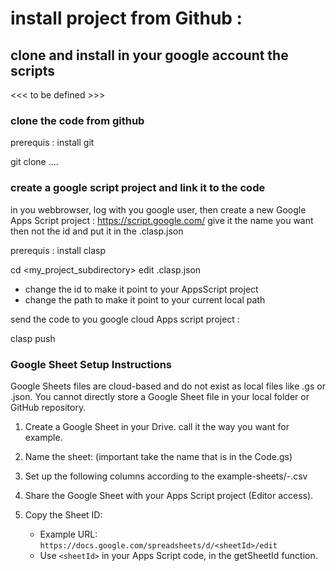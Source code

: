 # install project from Github :


## clone and install in your google account the scripts

<<< to be defined >>>

### clone the code from github
prerequis :
install git


git clone ....

### create a google script  project and link it to the code


in you webbrowser, log with you google user, then  create a new Google Apps Script project :
https://script.google.com/
give  it the name you want then not the id and put it in the .clasp.json

prerequis :
install clasp


cd <my_project_subdirectory>
edit .clasp.json
- change the id to make it point to your AppsScript project
- change the path to make it point to your current local path

send the code to you google cloud Apps script project :

clasp push


### Google Sheet Setup Instructions

Google Sheets files are cloud-based and do not exist as local files like .gs or .json.
You cannot directly store a Google Sheet file in your local folder or GitHub repository.


1. Create a Google Sheet in your Drive. call it the way you want   for example. 
2. Name the sheet:  **<mysheetname>**  (important take the name that is in the Code.gs)
3. Set up the following columns according to the example-sheets/<myproject>-<mysheetname>.csv
4. Share the Google Sheet with your Apps Script project (Editor access).

5. Copy the Sheet ID:
   - Example URL: `https://docs.google.com/spreadsheets/d/<sheetId>/edit`
   - Use `<sheetId>` in your Apps Script code, in the getSheetId function.

